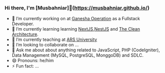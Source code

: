 ### Hi there, I'm [Musbahniar]👋(https://musbahniar.github.io/)


- 🔭 I’m currently working on at [Ganesha Operation](https://www.ganeshaoperation.com) as a Fullstack Developer.
- 🌱 I’m currently learning learning [NextJS](https://nextjs.org/),[NestJS](https://nestjs.com/) and [The Clean Architecture](https://blog.cleancoder.com/uncle-bob/2012/08/13/the-clean-architecture.html).
- 🤔 I’m currently teaching at [ARS University](https://ars.ac.id/)
- 👯 I’m looking to collaborate on ...
- 💬 Ask me about about anything related to JavaScript, PHP (CodeIgniter), Data Management (MySQL, PostgreSQL, MonggoDB) and SDLC.
- 😄 Pronouns: he/him
- ⚡ Fun fact: ...
